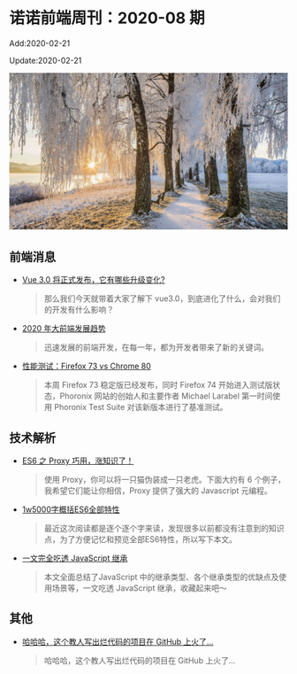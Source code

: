 <!--
 * @Description: weekly-08
 * @Author: zoeblow
 * @Email: wangfuyuan@nnuo.com
 * @Date: 2020-02-21 15:57:13
 * @LastEditors: zoeblow
 * @LastEditTime: 2020-02-21 16:19:39
 * @FilePath: /nuofe-weekly/2020/weekly-08.md
 -->

# 诺诺前端周刊：2020-08 期

Add:2020-02-21

Update:2020-02-21

![202008](../images/2020/202008.jpg)

## 前端消息

- [Vue 3.0 将正式发布，它有哪些升级变化?](https://mp.weixin.qq.com/s/Ua3t9Hqe7PySMMPa5OmX0A)

  > 那么我们今天就带着大家了解下 vue3.0，到底进化了什么，会对我们的开发有什么影响？

- [2020 年大前端发展趋势](https://blog.csdn.net/xiangzhihong8/article/details/103233487)

  > 迅速发展的前端开发，在每⼀年，都为开发者带来了新的关键词。

- [性能测试：Firefox 73 vs Chrome 80](https://mp.weixin.qq.com/s/NEUA__TFE1B55wKiYgKCSw)

  > 本周 Firefox 73 稳定版已经发布，同时 Firefox 74 开始进入测试版状态，Phoronix 网站的创始人和主要作者 Michael Larabel 第一时间使用 Phoronix Test Suite 对该新版本进行了基准测试。

## 技术解析

- [ES6 之 Proxy 巧用，涨知识了！](https://segmentfault.com/a/1190000019725835)

  > 使用 Proxy，你可以将一只猫伪装成一只老虎。下面大约有 6 个例子，我希望它们能让你相信，Proxy 提供了强大的 Javascript 元编程。

- [1w5000字概括ES6全部特性](https://mp.weixin.qq.com/s/tYD63OXomFFp_I6FWCzH2A)

  > 最近这次阅读都是逐个逐个字来读，发现很多以前都没有注意到的知识点，为了方便记忆和预览全部ES6特性，所以写下本文。

- [一文完全吃透 JavaScript 继承](https://mp.weixin.qq.com/s/psY8M9eMpWrZygHgfVYJCg)

  > 本文全面总结了JavaScript 中的继承类型、各个继承类型的优缺点及使用场景等，一文吃透 JavaScript 继承，收藏起来吧～

<!--

## 业界新闻

- [Visual Studio Code 1.42 发布](https://mp.weixin.qq.com/s/L1p5H8VhHDFeVQfRPfP5qw)

  > 一起看看`VSCode` 一月份的刚更新带来了哪些新特性吧。
-->

## 其他

- [哈哈哈，这个教人写出烂代码的项目在 GitHub 上火了...](https://mp.weixin.qq.com/s/OkEoH224V44fVgmLYuJ07w)

  > 哈哈哈，这个教人写出烂代码的项目在 GitHub 上火了...
